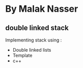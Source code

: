 # By Malak Nasser
## double linked stack
Implementing stack using :
- Double linked lists
- Template
- c++
